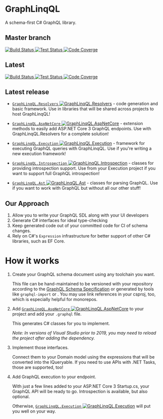 # GraphLinqQL

A schema-first C# GraphQL library.

## Master branch
[![Build Status](https://dev.azure.com/graphlinqql/GraphLinqQl/_apis/build/status/mdekrey.GraphLinqQL?branchName=master)
![Test Status](https://img.shields.io/azure-devops/tests/graphlinqql/1c4b2672-6b36-4a02-9a78-30a8fac1b66f/1/master)
![Code Coverge](https://img.shields.io/azure-devops/coverage/graphlinqql/1c4b2672-6b36-4a02-9a78-30a8fac1b66f/1/master)](https://dev.azure.com/graphlinqql/GraphLinqQl/_build/latest?definitionId=1&branchName=master)

## Latest
[![Build Status](https://dev.azure.com/graphlinqql/GraphLinqQl/_apis/build/status/mdekrey.GraphLinqQL)
![Test Status](https://img.shields.io/azure-devops/tests/graphlinqql/1c4b2672-6b36-4a02-9a78-30a8fac1b66f/1)
![Code Coverge](https://img.shields.io/azure-devops/coverage/graphlinqql/1c4b2672-6b36-4a02-9a78-30a8fac1b66f/1)](https://dev.azure.com/graphlinqql/GraphLinqQl/_build/latest?definitionId=1)

<!--- ###MainGraphQLContent -->

## Latest release

* [`GraphLinqQL.Resolvers` ![GraphLinqQL.Resolvers](https://img.shields.io/nuget/v/GraphLinqQL.Resolvers)](https://www.nuget.org/packages/GraphLinqQL.Resolvers) - code generation and basic framework. Use in libraries that will be shared across projects to host GraphLinqQL!

* [`GraphLinqQL.AspNetCore` ![GraphLinqQL.AspNetCore](https://img.shields.io/nuget/v/GraphLinqQL.AspNetCore)](https://www.nuget.org/packages/GraphLinqQL.AspNetCore) - extension methods to easily add ASP.NET Core 3 GraphQL endpoints. Use with GraphLinqQL.Resolvers for a complete solution!

* [`GraphLinqQL.Execution` ![GraphLinqQL.Execution](https://img.shields.io/nuget/v/GraphLinqQL.Execution)](https://www.nuget.org/packages/GraphLinqQL.Execution) - framework for executing GraphQL queries with GraphLinqQL. Use if you're writing a new execution framework!

* [`GraphLinqQL.Introspection` ![GraphLinqQL.Introspection](https://img.shields.io/nuget/v/GraphLinqQL.Introspection)](https://www.nuget.org/packages/GraphLinqQL.Introspection) - classes for providing introspection support. Use from your Execution project if you want to support full GraphQL introspection!

* [`GraphLinqQL.Ast` ![GraphLinqQL.Ast](https://img.shields.io/nuget/v/GraphLinqQL.Ast)](https://www.nuget.org/packages/GraphLinqQL.Ast) - classes for parsing GraphQL. Use if you want to work with GraphQL but without all our other stuff!

## Our Approach

1. Allow you to write your GraphQL SDL along with your UI developers
2. Generate C# interfaces for ideal type-checking
3. Keep generated code out of your committed code for CI of schema changes.
4. Rely on C#'s `Expression` infrastructure for better support of other C#
    libraries, such as EF Core.

# How it works

1. Create your GraphQL schema document using any toolchain you want.

    This file can be hand-maintained to be versioned with your repository
    according to the [GraphQL Schema Specification](https://graphql.org/learn/schema/)
    or generated by tools like `graphql-import` or . You may use link
    references in your csproj, too, which is especially helpful for monorepos.

2. Add [`GraphLinqQL.AspNetCore` ![GraphLinqQL.AspNetCore](https://img.shields.io/nuget/v/GraphLinqQL.AspNetCore.svg)](https://www.nuget.org/packages/GraphLinqQL.AspNetCore) to your project and add your `.graphql` file.

    This generates C# classes for you to implement.

    _Note: In versions of Visual Studio prior to 2019, you may need to reload the project after adding the dependency._

3. Implement those interfaces.

    Connect them to your Domain model using the expressions that will be
    converted into the IQueryable. If you need to use APIs with .NET Tasks,
    those are supported, too!

4. Add GraphQL execution to your endpoint.

    With just a few lines added to your ASP.NET Core 3 Startup.cs, your GraphQL
    API will be ready to go. Introspection is available, but also optional.

    Otherwise, [`GraphLinqQL.Execution` ![GraphLinqQL.Execution](https://img.shields.io/nuget/v/GraphLinqQL.Execution)](https://www.nuget.org/packages/GraphLinqQL.Execution) will put you well on your way.

<!--- MainGraphQLContent### -->

